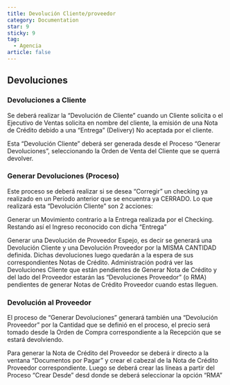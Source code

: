 ```yaml
---
title: Devolución Cliente/proveedor
category: Documentation
star: 9
sticky: 9
tag: 
  - Agencia
article: false
---
```


## Devoluciones

### Devoluciones a Cliente

Se deberá realizar la “Devolución de Cliente” cuando un Cliente solicita o el Ejecutivo de Ventas solicita en nombre del cliente, la emisión de una Nota de Crédito debido a una “Entrega” (Delivery) No aceptada por el cliente.

Esta “Devolución Cliente” deberá ser generada desde el Proceso “Generar Devoluciones”, seleccionando la Orden de Venta del Cliente que se querrá devolver.

### Generar Devoluciones (Proceso)

Este proceso se deberá realizar si se desea “Corregir” un checking ya realizado en un Período anterior que se encuentra ya CERRADO. Lo que realizará esta “Devolución Cliente” son 2 acciones:

Generar un Movimiento contrario a la Entrega realizada por el Checking. Restando así el Ingreso reconocido con dicha “Entrega”

Generar una Devolución de Proveedor Espejo, es decir se generará una Devolución Cliente y una Devolución Proveedor por la MISMA CANTIDAD definida. Dichas devoluciones luego quedarán a la espera de sus correspondientes Notas de Crédito. Administración podrá ver las Devoluciones Cliente que están pendientes de Generar Nota de Crédito y del lado del Proveedor estarán las “Devoluciones Proveedor” (o RMA) pendientes de generar Notas de Crédito Proveedor cuando estas lleguen.

### Devolución al Proveedor

El proceso de “Generar Devoluciones” generará también una “Devolución Proveedor” por la Cantidad que se definió en el proceso, el precio será tomado desde la Orden de Compra correspondiente a la Recepción que se estará devolviendo.

Para generar la Nota de Crédito del Proveedor se deberá ir directo a la ventana “Documentos por Pagar” y crear el cabezal de la Nota de Crédito Proveedor correspondiente. Luego se deberá crear las líneas a partir del Proceso “Crear Desde” desd donde se deberá seleccionar la opción “RMA”